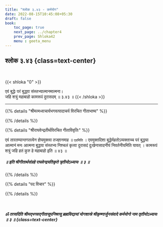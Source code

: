 ```yaml
---
title: "श्लोक ३.४३ - कर्मयोग"
date: 2022-08-15T10:45:08+05:30
draft: false
book:
    toc_page: true
    next_page: ../chapter4
    prev_page: Shloka42
    menu : geeta_menu
---
```




## श्लोक ३.४३ {class=text-center}

<br/>

{{< shloka  "0"  >}}

एवं बुद्धेः परं बुद्ध्वा संस्तभ्यात्मानमात्मना।  
जहि शत्रुं महाबाहो कामरूपं दुरासदम्  ॥ ३.४३ ॥ 
{{< /shloka >}}

---


{{% details "श्रीमत्मध्वाचार्यभगवत्पादाचर्य विरचित  गीताभाष्य" %}}



{{% /details %}}



{{% details "श्रीराघवेन्द्रतीर्थविरचित गीताविवृतिः" %}}

एवं तारतम्यान्तगतत्वेन ज्ञेयमुक्त्वा तज्ज्ञानमाह ॥ `एवमिति` ।
एवमुक्तदिशा बुद्धेर्महतोऽव्यक्ताच्च परं बुद्ध्या  आत्मानं मनः 
आत्मना बुद्धया संस्तभ्य निश्चलं कृत्वा दुरासदं दुःखेनासादनीयं 
निवर्तनीयमिति यावत्‌ । कामरूपं शत्रुं जहि हतं कुरु हे महाबाहो इति 
॥ ४३ ॥

##### ॥ इति श्रीगीतार्थसंग्रहे राघवेन्द्रयतिकृते त्रृतीयोऽध्यायः ॥ ३ ॥

{{% /details %}}



{{% details "पद विचार" %}}


{{% /details %}}

</br>

##### ॐ तत्सदिति श्रीमद्भगवद्गीतासूपनिषत्सु  ब्रह्मविद्यायां योगशास्रे श्रीकृष्णार्जुनसंवादे कर्मयोगो नाम तृतीयोऽध्यायः ॥ ३ ॥ {class=text-center}
